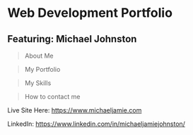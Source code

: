 # Web Development Portfolio



##  Featuring: Michael Johnston

> About Me

> My Portfolio

> My Skills

> How to contact me

Live Site Here: https://www.michaeljamie.com

LinkedIn: https://www.linkedin.com/in/michaeljamiejohnston/


